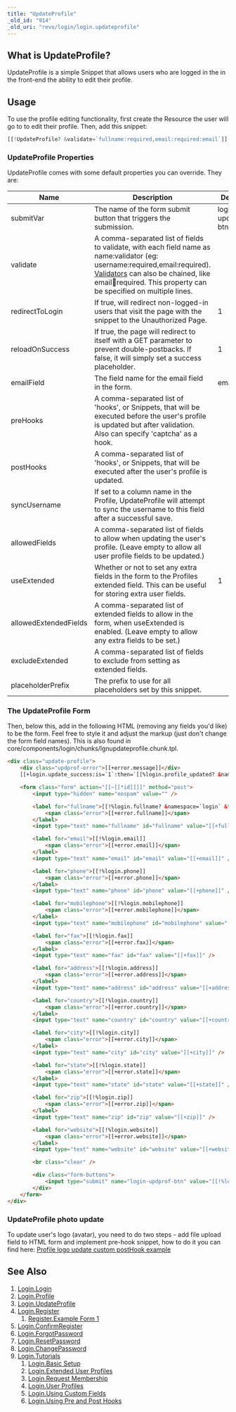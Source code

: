 ```yaml
---
title: "UpdateProfile"
_old_id: "914"
_old_uri: "revo/login/login.updateprofile"
---
```


## What is UpdateProfile?

UpdateProfile is a simple Snippet that allows users who are logged in the in the front-end the ability to edit their profile.

## Usage

To use the profile editing functionality, first create the Resource the
 user will go to to edit their profile. Then, add this snippet:

``` php
[[!UpdateProfile? &validate=`fullname:required,email:required:email`]]
```

### UpdateProfile Properties

UpdateProfile comes with some default properties you can override. They are:

| Name                  | Description                                                                                                                                                                                                                                                                                      | Default           |
| --------------------- | ------------------------------------------------------------------------------------------------------------------------------------------------------------------------------------------------------------------------------------------------------------------------------------------------ | ----------------- |
| submitVar             | The name of the form submit button that triggers the submission.                                                                                                                                                                                                                                 | login-updprof-btn |
| validate              | A comma-separated list of fields to validate, with each field name as name:validator (eg: username:required,email:required). [Validators](extras/formit/formit.validators "FormIt.Validators") can also be chained, like email:email:required. This property can be specified on multiple lines. |                   |
| redirectToLogin       | If true, will redirect non-logged-in users that visit the page with the snippet to the Unauthorized Page.                                                                                                                                                                                        | 1                 |
| reloadOnSuccess       | If true, the page will redirect to itself with a GET parameter to prevent double-postbacks. If false, it will simply set a success placeholder.                                                                                                                                                  | 1                 |
| emailField            | The field name for the email field in the form.                                                                                                                                                                                                                                                  | email             |
| preHooks              | A comma-separated list of 'hooks', or Snippets, that will be executed before the user's profile is updated but after validation. Also can specify 'captcha' as a hook.                                                                                                                           |                   |
| postHooks             | A comma-separated list of 'hooks', or Snippets, that will be executed after the user's profile is updated.                                                                                                                                                                                       |                   |
| syncUsername          | If set to a column name in the Profile, UpdateProfile will attempt to sync the username to this field after a successful save.                                                                                                                                                                   |                   |
| allowedFields         | A comma-separated list of fields to allow when updating the user's profile. (Leave empty to allow all user profile fields to be updated.)                                                                                                                                                        |                   |
| useExtended           | Whether or not to set any extra fields in the form to the Profiles extended field. This can be useful for storing extra user fields.                                                                                                                                                             | 1                 |
| allowedExtendedFields | A comma-separated list of extended fields to allow in the form, when useExtended is enabled. (Leave empty to allow any extra fields to be set.)                                                                                                                                                  |                   |
| excludeExtended       | A comma-separated list of fields to exclude from setting as extended fields.                                                                                                                                                                                                                     |                   |
| placeholderPrefix     | The prefix to use for all placeholders set by this snippet.                                                                                                                                                                                                                                      |                   |

### The UpdateProfile Form

Then, below this, add in the following HTML (removing any fields you'd like) to be the form. Feel free to style it and adjust the markup (just don't change the form field names). This is also found in core/components/login/chunks/lgnupdateprofile.chunk.tpl.

``` html
<div class="update-profile">
    <div class="updprof-error">[[+error.message]]</div>
    [[+login.update_success:is=`1`:then=`[[%login.profile_updated? &namespace=`login` &topic=`updateprofile`]]`]]

    <form class="form" action="[[~[[*id]]]]" method="post">
        <input type="hidden" name="nospam" value="" />

        <label for="fullname">[[!%login.fullname? &namespace=`login` &topic=`updateprofile`]]
            <span class="error">[[+error.fullname]]</span>
        </label>
        <input type="text" name="fullname" id="fullname" value="[[+fullname]]" />

        <label for="email">[[!%login.email]]
            <span class="error">[[+error.email]]</span>
        </label>
        <input type="text" name="email" id="email" value="[[+email]]" />

        <label for="phone">[[!%login.phone]]
            <span class="error">[[+error.phone]]</span>
        </label>
        <input type="text" name="phone" id="phone" value="[[+phone]]" />

        <label for="mobilephone">[[!%login.mobilephone]]
            <span class="error">[[+error.mobilephone]]</span>
        </label>
        <input type="text" name="mobilephone" id="mobilephone" value="[[+mobilephone]]" />

        <label for="fax">[[!%login.fax]]
            <span class="error">[[+error.fax]]</span>
        </label>
        <input type="text" name="fax" id="fax" value="[[+fax]]" />

        <label for="address">[[!%login.address]]
            <span class="error">[[+error.address]]</span>
        </label>
        <input type="text" name="address" id="address" value="[[+address]]" />

        <label for="country">[[!%login.country]]
            <span class="error">[[+error.country]]</span>
        </label>
        <input type="text" name="country" id="country" value="[[+country]]" />

        <label for="city">[[!%login.city]]
            <span class="error">[[+error.city]]</span>
        </label>
        <input type="text" name="city" id="city" value="[[+city]]" />

        <label for="state">[[!%login.state]]
            <span class="error">[[+error.state]]</span>
        </label>
        <input type="text" name="state" id="state" value="[[+state]]" />

        <label for="zip">[[!%login.zip]]
            <span class="error">[[+error.zip]]</span>
        </label>
        <input type="text" name="zip" id="zip" value="[[+zip]]" />

        <label for="website">[[!%login.website]]
            <span class="error">[[+error.website]]</span>
        </label>
        <input type="text" name="website" id="website" value="[[+website]]" />

        <br class="clear" />

        <div class="form-buttons">
            <input type="submit" name="login-updprof-btn" value="[[!%login.update_profile]]" />
        </div>
    </form>
</div>
```

### UpdateProfile photo update

To update user's logo (avatar), you need to do two steps - add file upload field to HTML form and implement pre-hook snippet, how to do it you can find here: [Profile logo update custom postHook example](extras/login/login.tutorials/using-pre-and-post-hooks#profile-logo-update-custom-posthook) 

## See Also

1. [Login.Login](extras/login/login)
2. [Login.Profile](extras/login/login.profile)
3. [Login.UpdateProfile](extras/login/login.updateprofile)
4. [Login.Register](extras/login/login.register)
   1. [Register.Example Form 1](extras/login/login.register/example-form-1)
5. [Login.ConfirmRegister](extras/login/login.confirmregister)
6. [Login.ForgotPassword](extras/login/login.forgotpassword)
7. [Login.ResetPassword](extras/login/login.resetpassword)
8. [Login.ChangePassword](extras/login/login.changepassword)
9. [Login.Tutorials](extras/login/login.tutorials)
    1. [Login.Basic Setup](extras/login/login.tutorials/basic-setup)
    2. [Login.Extended User Profiles](extras/login/login.tutorials/extended-user-profiles)
    3. [Login.Request Membership](extras/login/login.tutorials/request-membership)
    4. [Login.User Profiles](extras/login/login.tutorials/user-profiles)
    5. [Login.Using Custom Fields](extras/login/login.tutorials/using-custom-fields)
    6. [Login.Using Pre and Post Hooks](extras/login/login.tutorials/using-pre-and-post-hooks)
